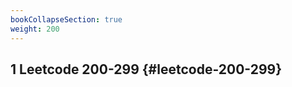 ```yaml
---
bookCollapseSection: true
weight: 200
---
```


## <span class="section-num">1</span> Leetcode 200-299 {#leetcode-200-299}
